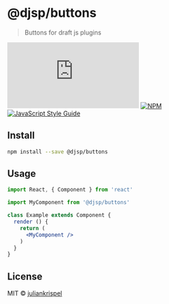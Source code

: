 # @djsp/buttons

> Buttons for draft js plugins

![file size](http://img.badgesize.io/https://unpkg.com/@djsp/block-type-toggle/dist/index.js?label=size&style=flat-square)
[![NPM](https://img.shields.io/npm/v/@djsp/buttons.svg)](https://www.npmjs.com/package/@djsp/buttons) [![JavaScript Style Guide](https://img.shields.io/badge/code_style-standard-brightgreen.svg)](https://standardjs.com)

## Install

```bash
npm install --save @djsp/buttons
```

## Usage

```jsx
import React, { Component } from 'react'

import MyComponent from '@djsp/buttons'

class Example extends Component {
  render () {
    return (
      <MyComponent />
    )
  }
}
```

## License

MIT © [juliankrispel](https://github.com/juliankrispel)
